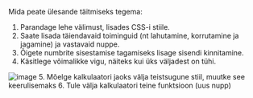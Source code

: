 Mida peate ülesande täitmiseks tegema:

1. Parandage lehe välimust, lisades CSS-i stiile.
2. Saate lisada täiendavaid toiminguid (nt lahutamine, korrutamine ja jagamine) ja vastavaid nuppe.
3. Õigete numbrite sisestamise tagamiseks lisage sisendi kinnitamine.
4. Käsitlege võimalikke vigu, näiteks kui üks väljadest on tühi.
   
![image](https://github.com/user-attachments/assets/6cd3b45b-e726-43dc-bed7-8d5c3c3851bd)
5. Mõelge kalkulaatori jaoks välja teistsugune stiil, muutke see keerulisemaks
6. Tule välja kalkulaatori teine funktsioon (uus nupp)
